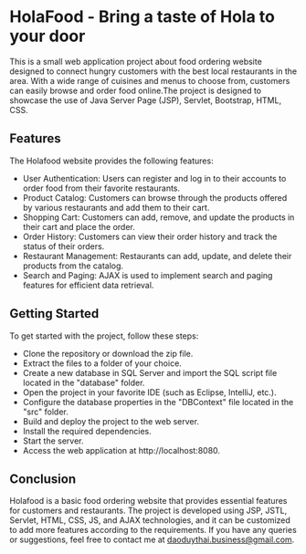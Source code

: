 # HolaFood - Bring a taste of Hola to your door

This is a small web application project about food ordering website designed to connect hungry customers with the best local restaurants in the area. With a wide range of cuisines and menus to choose from, customers can easily browse and order food online.The project is designed to showcase the use of Java Server Page (JSP), Servlet, Bootstrap, HTML, CSS.

## Features
The Holafood website provides the following features:

- User Authentication: Users can register and log in to their accounts to order food from their favorite restaurants.
- Product Catalog: Customers can browse through the products offered by various restaurants and add them to their cart.
- Shopping Cart: Customers can add, remove, and update the products in their cart and place the order.
- Order History: Customers can view their order history and track the status of their orders.
- Restaurant Management: Restaurants can add, update, and delete their products from the catalog.
- Search and Paging: AJAX is used to implement search and paging features for efficient data retrieval.

## Getting Started
To get started with the project, follow these steps:

- Clone the repository or download the zip file.
- Extract the files to a folder of your choice.
- Create a new database in SQL Server and import the SQL script file located in the "database" folder.
- Open the project in your favorite IDE (such as Eclipse, IntelliJ, etc.).
- Configure the database properties in the "DBContext" file located in the "src" folder.
- Build and deploy the project to the web server.
- Install the required dependencies.
- Start the server.
- Access the web application at http://localhost:8080.

## Conclusion
Holafood is a basic food ordering website that provides essential features for customers and restaurants. The project is developed using JSP, JSTL, Servlet, HTML, CSS, JS, and AJAX technologies, and it can be customized to add more features according to the requirements. If you have any queries or suggestions, feel free to contact me at daoduythai.business@gmail.com.
